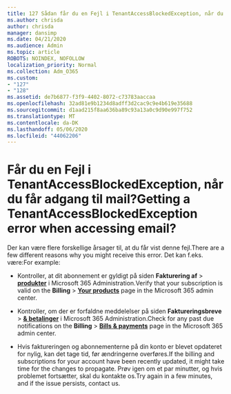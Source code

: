 ```yaml
---
title: 127 Sådan får du en Fejl i TenantAccessBlockedException, når du får adgang til mail?
ms.author: chrisda
author: chrisda
manager: dansimp
ms.date: 04/21/2020
ms.audience: Admin
ms.topic: article
ROBOTS: NOINDEX, NOFOLLOW
localization_priority: Normal
ms.collection: Adm_O365
ms.custom:
- "127"
- "128"
ms.assetid: de7b6877-f3f9-4402-8072-c73783aaccaa
ms.openlocfilehash: 32ad81e9b1234d8adff3d2cac9c9e4b619e35688
ms.sourcegitcommit: d1aad215f8aa636ba89c93a13a0c9d90e997f752
ms.translationtype: MT
ms.contentlocale: da-DK
ms.lasthandoff: 05/06/2020
ms.locfileid: "44062206"
---
```

# <a name="getting-a-tenantaccessblockedexception-error-when-accessing-email"></a><span data-ttu-id="85bd0-102">Får du en Fejl i TenantAccessBlockedException, når du får adgang til mail?</span><span class="sxs-lookup"><span data-stu-id="85bd0-102">Getting a TenantAccessBlockedException error when accessing email?</span></span>

<span data-ttu-id="85bd0-103">Der kan være flere forskellige årsager til, at du får vist denne fejl.</span><span class="sxs-lookup"><span data-stu-id="85bd0-103">There are a few different reasons why you might receive this error.</span></span> <span data-ttu-id="85bd0-104">Det kan f.eks. være:</span><span class="sxs-lookup"><span data-stu-id="85bd0-104">For example:</span></span>

- <span data-ttu-id="85bd0-105">Kontroller, at dit abonnement er gyldigt på siden **Fakturering af** \> **[produkter](https://portal.office.com/adminportal/home#/subscriptions)** i Microsoft 365 Administration.</span><span class="sxs-lookup"><span data-stu-id="85bd0-105">Verify that your subscription is valid on the **Billing** \> **[Your products](https://portal.office.com/adminportal/home#/subscriptions)** page in the Microsoft 365 admin center.</span></span>

- <span data-ttu-id="85bd0-106">Kontroller, om der er forfaldne meddelelser på siden **Faktureringsbreve** \> **[& betalinger](https://portal.office.com/adminportal/home#/billoverview)** i Microsoft 365 Administration.</span><span class="sxs-lookup"><span data-stu-id="85bd0-106">Check for any past due notifications on the **Billing** \> **[Bills & payments](https://portal.office.com/adminportal/home#/billoverview)** page in the Microsoft 365 admin center.</span></span>

- <span data-ttu-id="85bd0-107">Hvis faktureringen og abonnementerne på din konto er blevet opdateret for nylig, kan det tage tid, før ændringerne overføres.</span><span class="sxs-lookup"><span data-stu-id="85bd0-107">If the billing and subscriptions for your account have been recently updated, it might take time for the changes to propagate.</span></span> <span data-ttu-id="85bd0-108">Prøv igen om et par minutter, og hvis problemet fortsætter, skal du kontakte os.</span><span class="sxs-lookup"><span data-stu-id="85bd0-108">Try again in a few minutes, and if the issue persists, contact us.</span></span>
